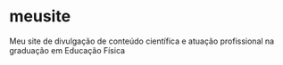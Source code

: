 # meusite
Meu site de divulgação de conteúdo científica e atuação profissional na graduação em Educação Física 
